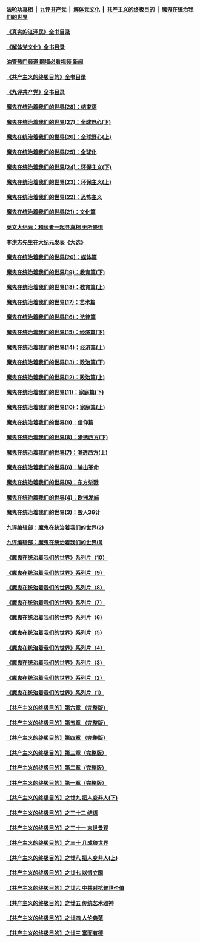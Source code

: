 ####  [法轮功真相](../../../../basic/blob/master/README.md?t=08182231) &nbsp;|&nbsp; [九评共产党](../../../../9ping.md/blob/master/README.md?t=08182231) &nbsp;|&nbsp; [解体党文化](../../../../jtdwh.md/blob/master/README.md?t=08182231)  &nbsp;|&nbsp; [共产主义的终极目的](../../../../gczydzjmd.md/blob/master/README.md?t=08182231) &nbsp;|&nbsp; [魔鬼在统治我们的世界](../../../../mgztzwmdsj.md/blob/master/README.md?t=08182231) 

#### [《真实的江泽民》全书目录](../pages/nsc422/n13721399.md?t=08182231) 

#### [《解体党文化》全书目录](../pages/nsc422/n13721157.md?t=08182231) 

#### [油管热门频道 翻墙必看视频 新闻](http://45.76.130.85:81/youtube.html?08182231)

#### [《共产主义的终极目的》全书目录](../pages/nsc422/n13721048.md?t=08182231) 

#### [《九评共产党》全书目录](../pages/nsc422/n13708085.md?t=08182231) 

#### [魔鬼在统治着我们的世界(28)：结束语](../pages/nsc422/n10936246.md?t=08182231) 

#### [魔鬼在统治着我们的世界(27)：全球野心(下)](../pages/nsc422/n10928319.md?t=08182231) 

#### [魔鬼在统治着我们的世界(26)：全球野心(上)](../pages/nsc422/n10900318.md?t=08182231) 

#### [魔鬼在统治着我们的世界(25)：全球化](../pages/nsc422/n10788205.md?t=08182231) 

#### [魔鬼在统治着我们的世界(24)：环保主义(下)](../pages/nsc422/n10695307.md?t=08182231) 

#### [魔鬼在统治着我们的世界(23)：环保主义(上)](../pages/nsc422/n10688613.md?t=08182231) 

#### [魔鬼在统治着我们的世界(22)：恐怖主义](../pages/nsc422/n10614727.md?t=08182231) 

#### [魔鬼在统治着我们的世界(21)：文化篇](../pages/nsc422/n10597706.md?t=08182231) 

#### [英文大纪元：和读者一起寻真相 无所畏惧](../pages/nsc422/n12542027.md?t=08182231) 

#### [李洪志先生在大纪元发表《大选》](../pages/nsc422/n12534746.md?t=08182231) 

#### [魔鬼在统治着我们的世界(20)：媒体篇](../pages/nsc422/n10586579.md?t=08182231) 

#### [魔鬼在统治着我们的世界(19)：教育篇(下)](../pages/nsc422/n10564808.md?t=08182231) 

#### [魔鬼在统治着我们的世界(18)：教育篇(上)](../pages/nsc422/n10526970.md?t=08182231) 

#### [魔鬼在统治着我们的世界(17)：艺术篇](../pages/nsc422/n10499093.md?t=08182231) 

#### [魔鬼在统治着我们的世界(16)：法律篇](../pages/nsc422/n10485969.md?t=08182231) 

#### [魔鬼在统治着我们的世界(15)：经济篇(下)](../pages/nsc422/n10469975.md?t=08182231) 

#### [魔鬼在统治着我们的世界(14)：经济篇(上)](../pages/nsc422/n10457370.md?t=08182231) 

#### [魔鬼在统治着我们的世界(13)：政治篇(下)](../pages/nsc422/n10448270.md?t=08182231) 

#### [魔鬼在统治着我们的世界(12)：政治篇(上)](../pages/nsc422/n10444576.md?t=08182231) 

#### [魔鬼在统治着我们的世界(11)：家庭篇(下)](../pages/nsc422/n10440961.md?t=08182231) 

#### [魔鬼在统治着我们的世界(10)：家庭篇(上)](../pages/nsc422/n10435448.md?t=08182231) 

#### [魔鬼在统治着我们的世界(9)：信仰篇](../pages/nsc422/n10432159.md?t=08182231) 

#### [魔鬼在统治着我们的世界(8)：渗透西方(下)](../pages/nsc422/n10429603.md?t=08182231) 

#### [魔鬼在统治着我们的世界(7)：渗透西方(上)](../pages/nsc422/n10426013.md?t=08182231) 

#### [魔鬼在统治着我们的世界(6)：输出革命](../pages/nsc422/n10421536.md?t=08182231) 

#### [魔鬼在统治着我们的世界(5)：东方杀戮](../pages/nsc422/n10417707.md?t=08182231) 

#### [魔鬼在统治着我们的世界(4)：欧洲发端](../pages/nsc422/n10414890.md?t=08182231) 

#### [魔鬼在统治着我们的世界(3)：毁人36计](../pages/nsc422/n10411583.md?t=08182231) 

#### [九评编辑部：魔鬼在统治着我们的世界(2)](../pages/nsc422/n10410036.md?t=08182231) 

#### [九评编辑部：魔鬼在统治着我们的世界(1)](../pages/nsc422/n10406825.md?t=08182231) 

#### [《魔鬼在统治着我们的世界》系列片（10）](../pages/nsc422/n12292670.md?t=08182231) 

#### [《魔鬼在统治着我们的世界》系列片（9）](../pages/nsc422/n12290859.md?t=08182231) 

#### [《魔鬼在统治着我们的世界》系列片（8）](../pages/nsc422/n12287445.md?t=08182231) 

#### [《魔鬼在统治着我们的世界》系列片（7）](../pages/nsc422/n12283425.md?t=08182231) 

#### [《魔鬼在统治着我们的世界》系列片（6）](../pages/nsc422/n12282314.md?t=08182231) 

#### [《魔鬼在统治着我们的世界》系列片（5）](../pages/nsc422/n12281419.md?t=08182231) 

#### [《魔鬼在统治着我们的世界》系列片（4）](../pages/nsc422/n12274024.md?t=08182231) 

#### [《魔鬼在统治着我们的世界》系列片（3）](../pages/nsc422/n12271322.md?t=08182231) 

#### [《魔鬼在统治着我们的世界》系列片（2）](../pages/nsc422/n12269049.md?t=08182231) 

#### [《魔鬼在统治着我们的世界》系列片（1）](../pages/nsc422/n12267575.md?t=08182231) 

#### [【共产主义的终极目的】第六章 （完整版）](../pages/nsc422/n11428913.md?t=08182231) 

#### [【共产主义的终极目的】第五章 （完整版）](../pages/nsc422/n11428912.md?t=08182231) 

#### [【共产主义的终极目的】第四章 （完整版）](../pages/nsc422/n11428907.md?t=08182231) 

#### [【共产主义的终极目的】第三章（完整版）](../pages/nsc422/n11428848.md?t=08182231) 

#### [【共产主义的终极目的】第二章（完整版）](../pages/nsc422/n11428831.md?t=08182231) 

#### [【共产主义的终极目的】第一章（完整版）](../pages/nsc422/n11417651.md?t=08182231) 

#### [【共产主义的终极目的】之廿九 把人变非人(下)](../pages/nsc422/n11344140.md?t=08182231) 

#### [【共产主义的终极目的】之三十二 结语](../pages/nsc422/n11360535.md?t=08182231) 

#### [【共产主义的终极目的】之三十一 末世景观](../pages/nsc422/n11351129.md?t=08182231) 

#### [【共产主义的终极目的】之三十 几成狼世界](../pages/nsc422/n11348280.md?t=08182231) 

#### [【共产主义的终极目的】之廿八 把人变非人(上)](../pages/nsc422/n11340492.md?t=08182231) 

#### [【共产主义的终极目的】之廿七 以恨立国](../pages/nsc422/n11336944.md?t=08182231) 

#### [【共产主义的终极目的】之廿六 中共对抗普世价值](../pages/nsc422/n11324785.md?t=08182231) 

#### [【共产主义的终极目的】之廿五 传统艺术颂神](../pages/nsc422/n11296396.md?t=08182231) 

#### [【共产主义的终极目的】之廿四 人伦典范](../pages/nsc422/n11296397.md?t=08182231) 

#### [【共产主义的终极目的】之廿三 富而有德](../pages/nsc422/n11283598.md?t=08182231) 

<img src='http://gfw-breaker.win/goodnews/indexes/nsc422.md' width='0px' height='0px'/>

